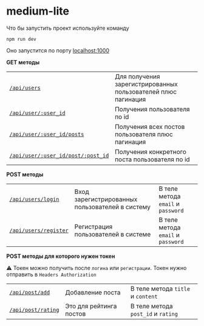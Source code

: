 # medium-lite

Что бы запустить проект используйте команду

```shell
npm run dev
```

Оно запустится по порту [localhost:1000](http://localhost:1000)


**GET методы**

|  |  |
| --- | --- |
| [`/api/users`](http://localhost:1000/api/users) | Для получения зарегистрированных пользователей плюс пагинация |
| [`/api/user/:user_id`](http://localhost:1000/api/user/1) | Получения пользователя по id |
| [`/api/user/:user_id/posts`](http://localhost:1000/api/user/1/posts) | Получения всех постов пользователя плюс пагинация |
| [`/api/user/:user_id/post/:post_id`](http://localhost:1000/api/user/1/post/1) | Получения конкретного поста пользователя по id |


**POST методы**

|  |  |  |
| --- | --- | --- |
| [`/api/users/login`](http://localhost:1000/api/users/login) | Вход зарегистрированных пользователей в систему | В теле метода `email` и `password` |
| [`/api/users/register`](http://localhost:1000/api/users/register) | Регистрация пользователей в системе | В теле метода `email` и `password` |


**POST методы для которого нужен токен**

&#x26a0;&#xfe0f; Токен можно получить после `логина` или `регистрации`. Токен нужно отправить в `Headers Authorization`

|  |  |  |
| --- | --- | --- |
| [`/api/post/add`](http://localhost:1000/api/post/add) | Добавление поста | В теле метода `title` и `content` |
| [`/api/post/rating`](http://localhost:1000/api/post/rating) | Это для рейтинга постов | В теле метода `post_id` и `rating` |